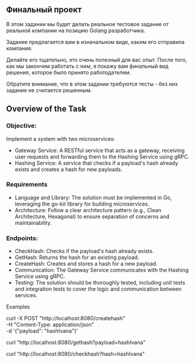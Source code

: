 ## Финальный проект
В этом задании мы будет делать реальное тестовое задание от реальной компании на позицию Golang разработчика. 

Задание предлагается вам в изначальном виде, каким его отправила компания. 

Делайте его тщательно, это очень полезный для вас опыт. После того, как мы закончим работать с ним, я покажу вам финальный вид решения, которое было принято работодателем.

Обратите внимание, что в этом задании требуются тесты - без них задание не считается решенным. 

## Overview of the Task

### Objective: 
Implement a system with two microservices:
- Gateway Service: A RESTful service that acts as a gateway, receiving user requests and forwarding them to the Hashing Service using gRPC.
- Hashing Service: A service that checks if a payload's hash already exists and creates a hash for new payloads.
### Requirements
- Language and Library: The solution must be implemented in Go, leveraging the go-kit library for building microservices.
- Architecture: Follow a clear architecture pattern (e.g., Clean Architecture, Hexagonal) to ensure separation of concerns and maintainability.
### Endpoints:
- CheckHash: Checks if the payload's hash already exists.
- GetHash: Returns the hash for an existing payload.
- CreateHash: Creates and stores a hash for a new payload.
- Communication: The Gateway Service communicates with the Hashing Service using gRPC.
- Testing: The solution should be thoroughly tested, including unit tests and integration tests to cover the logic and communication between services.


Examples

curl -X POST "http://localhost:8080/createhash" \
     -H "Content-Type: application/json" \
     -d '{"payload": "hashIvana"}'
     
curl "http://localhost:8080/gethash?payload=hashIvana"

curl "http://localhost:8080/checkhash?hash=hashIvana"     